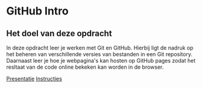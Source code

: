 # GitHub Intro

## Het doel van deze opdracht

In deze opdracht leer je werken met Git en GitHub. Hierbij ligt de nadruk op het beheren van verschillende versies van bestanden in een Git repository. Daarnaast leer je hoe je webpagina's kan hosten op GitHub pages zodat het resltaat van de code online bekeken kan worden in de browser.

[Presentatie](https://fdnd-task.github.io/git-intro/presentation/)
[Instructies](https://github.com/fdnd-task/git-intro/blob/master/TODO.md)
